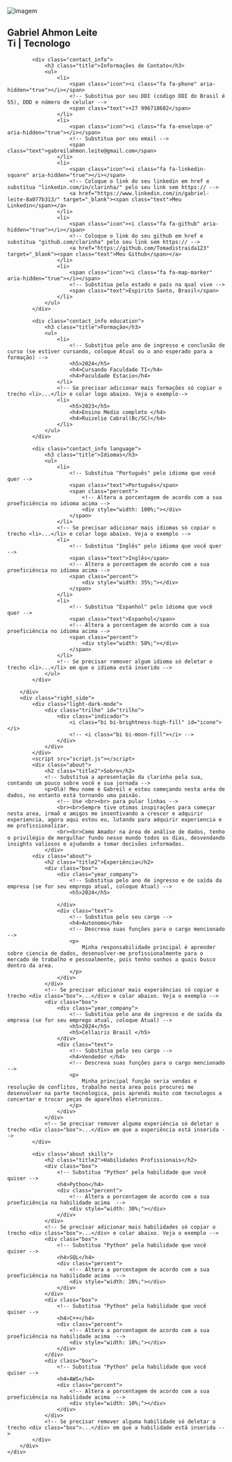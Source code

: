 <!DOCTYPE html>
<html lang="en">
<head>
    <meta charset="UTF-8">
    <meta name="viewport" content="width=device-width, initial-scale=1.0">
    <title>curriculo</title>
    <link rel="stylesheet" href="https://cdnjs.cloudflare.com/ajax/libs/font-awesome/4.7.0/css/font-awesome.css" integrity="sha512-5A8nwdMOWrSz20fDsjczgUidUBR8liPYU+WymTZP1lmY9G6Oc7HlZv156XqnsgNUzTyMefFTcsFH/tnJE/+xBg==" crossorigin="anonymous" referrerpolicy="no-referrer" />
    <link rel="stylesheet" type="text/css" href="stykes.css">
    <script type="Scripts.js"></script>
    <link rel="stylesheet" href="https://cdn.jsdelivr.net/npm/bootstrap-icons@1.11.3/font/bootstrap-icons.min.css">
</head>
<body>
    <div class="container">
        <div class="left_side">
            <div class="profile_text">
                <div class="img_bx">
                    <!-- Substitua a imagem profile.png na pasta img e altere src para "img/NOME_DA_SUA_IMAGEM_COM_EXTENSÃO" -->
                    <img src="https://th.bing.com/th/id/OIP.sdLzMatBbjznw1MRKip4tQHaJa?rs=1&pid=ImgDetMain" alt="Imagem">
                </div>
                 <!-- Substitua Clarinha por seu nome e "Data Scientist | Data Analyst | Data Engineer" pelos seus cargos/títulos -->
                <h2>Gabriel Ahmon Leite<br><span>Ti | Tecnologo</span></h2>
            </div>

            <div class="contact_info">
                <h3 class="title">Informações de Contato</h3>
                <ul>
                    <li>
                        <span class="icon"><i class="fa fa-phone" aria-hidden="true"></i></span>
                        <!-- Substitua por seu DDI (código DDI do Brasil é 55), DDD e número de celular -->
                        <span class="text">+27 996718602</span>
                    </li>
                    <li>
                        <span class="icon"><i class="fa fa-envelope-o" aria-hidden="true"></i></span>
                        <!-- Substitua por seu email -->
                        <span class="text">gabreilahmon.leite@gmail.com</span>
                    </li>
                    <li>
                        <span class="icon"><i class="fa fa-linkedin-square" aria-hidden="true"></i></span>
                        <!-- Coloque o link do seu linkedin em href e substitua "linkedin.com/in/clarinha/" pelo seu link sem https:// -->
                        <a href="https://www.linkedin.com/in/gabriel-leite-8a077b313/" target="_blank"><span class="text">Meu Linkedin</span></a>
                    </li>
                    <li>
                        <span class="icon"><i class="fa fa-github" aria-hidden="true"></i></span>
                        <!-- Coloque o link do seu github em href e substitua "github.com/clarinha" pelo seu link sem https:// -->
                        <a href="https://github.com/Tomadistraida123" target="_blank"><span class="text">Meu Github</span></a>
                    </li>
                    <li>
                        <span class="icon"><i class="fa fa-map-marker" aria-hidden="true"></i></span>
                        <!-- Substitua pelo estado e país na qual vive -->
                        <span class="text">Espirito Santo, Brasil</span>
                    </li>
                </ul>
            </div>

            <div class="contact_info education">
                <h3 class="title">Formação</h3>
                <ul>
                    <li>
                        <!-- Substitua pelo ano de ingresso e conclusão de curso (se estiver cursando, coloque Atual ou o ano esperado para a formação) -->
                        <h5>2024</h5>
                        <h4>Cursando Faculdade TI</h4>
                        <h4>Faculdade Estacio</h4>
                    </li>
                    <!-- Se precisar adicionar mais formações só copiar o trecho <li>...</li> e colar logo abaixo. Veja o exemplo-->
                    <li>
                        <h5>2023</h5>
                        <h4>Ensino Medio completo </h4>
                        <h4>Ruizelio Cabral(Bc/SC)</h4>
                    </li>
                </ul>
            </div>

            <div class="contact_info language">
                <h3 class="title">Idiomas</h3>
                <ul>
                    <li>
                        <!-- Substitua "Português" pelo idioma que você quer -->
                        <span class="text">Português</span>
                        <span class="percent">
                            <!-- Altera a porcentagem de acordo com a sua proeficiência no idioma acima -->
                            <div style="width: 100%;"></div>
                        </span>
                    </li>
                    <!-- Se precisar adicionar mais idiomas só copiar o trecho <li>...</li> e colar logo abaixo. Veja o exemplo -->
                    <li>
                        <!-- Substitua "Inglês" pelo idioma que você quer -->
                        <span class="text">Inglês</span>
                        <!-- Altera a porcentagem de acordo com a sua proeficiência no idioma acima -->
                        <span class="percent">
                            <div style="width: 35%;"></div>
                        </span>
                    </li>
                    <li>
                        <!-- Substitua "Espanhol" pelo idioma que você quer -->
                        <span class="text">Espanhol</span>
                        <!-- Altera a porcentagem de acordo com a sua proeficiência no idioma acima -->
                        <span class="percent">
                            <div style="width: 50%;"></div>
                        </span>
                    </li>
                    <!-- Se precisar remover algum idioma só deletar o trecho <li>...</li> em que o idioma está inserido -->
                </ul>
            </div>

        </div>
        <div class="right_side">
            <div class="light-dark-mode">
                <div class="trilho" id="trilho">
                    <div class="indicador">
                        <i class="bi bi-brightness-high-fill" id="icone"></i>
                        <!-- <i class="bi bi-moon-fill"></i> -->
                    </div>
                </div>
            </div>
            <script src="script.js"></script>
            <div class="about">
                <h2 class="title2">Sobre</h2>
                <!-- Substitua a apresentação da clarinha pela sua, contando um pouco sobre você e sua jornada -->
                <p>Olá! Meu nome é Gabreil e estou começando nesta aréa de dados, no entanto está tornando uma paixão.
                    <!-- Use <br><br> para pular linhas -->
                    <br><br>Sempre tive otimas inspirações para começar nesta area, irmaõ e amigos me insentivando a crescer e adquirir experiencia, agora aqui estou eu, lutando para adquirir experiencia e me profissionalizar.
                    <br><br>Como Amador na área de análise de dados, tenho o privilégio de mergulhar fundo nesse mundo todos os dias, desvendando insights valiosos e ajudando a tomar decisões informadas.
                </div>
            <div class="about">
                <h2 class="title2">Experiência</h2>
                <div class="box">
                    <div class="year_company">
                        <!-- Substitua pelo ano de ingresso e de saída da empresa (se for seu emprego atual, coloque Atual) -->
                        <h5>2024</h5>
                        
                    </div>
                    <div class="text">
                        <!-- Substitua pelo seu cargo -->
                        <h4>Autonomo</h4>
                        <!-- Descreva suas funções para o cargo mencionado -->
                        <p>
                            Minha responsabilidade principal é aprender sobre ciencia de dados, desenvolver-me profissionalmente para o mercado de trabalho e pessoalmente, pois tenho sonhos a quais busco dentro da area.
                        </p>
                    </div>
                </div>
                <!-- Se precisar adicionar mais experiências só copiar o trecho <div class="box">...</div> e colar abaixo. Veja o exemplo -->
                <div class="box">
                    <div class="year_company">
                        <!-- Substitua pelo ano de ingresso e de saída da empresa (se for seu emprego atual, coloque Atual) -->
                        <h5>2024</h5>
                        <h5>Cellairis Brasil </h5>
                    </div>
                    <div class="text">
                        <!-- Substitua pelo seu cargo -->
                        <h4>Vendedor </h4>
                        <!-- Descreva suas funções para o cargo mencionado -->
                        <p>
                            Minha principal função seria vendas e resolução de conflitos, trabalho nesta area pois procurei me desenvolver na parte tecnologica, pois aprendi muito com tecnologos a concertar e trocar peças de aparelhos eletronicos.
                        </p>
                    </div>
                </div>
                <!-- Se precisar remover alguma experiência só deletar o trecho <div class="box">...</div> em que a experiência está inserida -->
            </div>

            <div class="about skills">
                <h2 class="title2">Habilidades Profissionais</h2>
                <div class="box">
                    <!-- Substitua "Python" pela habilidade que você quiser -->
                    <h4>Python</h4>
                    <div class="percent">
                        <!-- Altera a porcentagem de acordo com a sua proeficiência na habilidade acima  -->
                        <div style="width: 30%;"></div>
                    </div>
                </div>
                <!-- Se precisar adicionar mais habilidades só copiar o trecho <div class="box">...</div> e colar abaixo. Veja o exemplo -->
                <div class="box">
                    <!-- Substitua "Python" pela habilidade que você quiser -->
                    <h4>SQL</h4>
                    <div class="percent">
                        <!-- Altera a porcentagem de acordo com a sua proeficiência na habilidade acima  -->
                        <div style="width: 20%;"></div>
                    </div>
                </div>
                <div class="box">
                    <!-- Substitua "Python" pela habilidade que você quiser -->
                    <h4>C++</h4>
                    <div class="percent">
                        <!-- Altera a porcentagem de acordo com a sua proeficiência na habilidade acima  -->
                        <div style="width: 10%;"></div>
                    </div>
                </div>
                <div class="box">
                    <!-- Substitua "Python" pela habilidade que você quiser -->
                    <h4>AWS</h4>
                    <div class="percent">
                        <!-- Altera a porcentagem de acordo com a sua proeficiência na habilidade acima  -->
                        <div style="width: 10%;"></div>
                    </div>
                </div>
                <!-- Se precisar remover alguma habilidade só deletar o trecho <div class="box">...</div> em que a habilidade está inserida -->
            </div>
        </div>
    </div>
</body>
</html>
